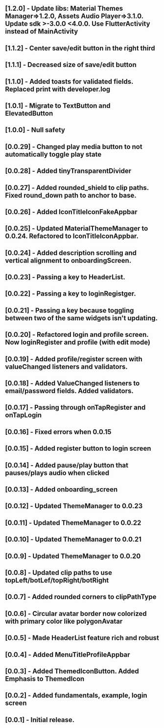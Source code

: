 ## [1.2.0]  - Update libs: Material Themes Manager=>1.2.0, Assets Audio Player=>3.1.0. Update sdk >-3.0.0 <4.0.0. Use FlutterActivity instead of MainActivity
## [1.1.2]  - Center save/edit button in the right third
## [1.1.1]  - Decreased size of save/edit button
## [1.1.0]  - Added toasts for validated fields. Replaced print with developer.log
## [1.0.1]  - Migrate to TextButton and ElevatedButton
## [1.0.0]  - Null safety
## [0.0.29] - Changed play media button to not automatically toggle play state
## [0.0.28] - Added tinyTransparentDivider
## [0.0.27] - Added rounded_shield to clip paths. Fixed round_down path to anchor to base.
## [0.0.26] - Added IconTitleIconFakeAppbar
## [0.0.25] - Updated MaterialThemeManager to 0.0.24. Refactored to IconTitleIconAppbar.
## [0.0.24] - Added description scrolling and vertical alignment to onboardingScreen.
## [0.0.23] - Passing a key to HeaderList.
## [0.0.22] - Passing a key to loginRegistger.
## [0.0.21] - Passing a key because toggling between two of the same widgets isn't updating.
## [0.0.20] - Refactored login and profile screen. Now loginRegister and profile (with edit mode)
## [0.0.19] - Added profile/register screen with valueChanged listeners and validators.
## [0.0.18] - Added ValueChanged listeners to email/password fields. Added validators.
## [0.0.17] - Passing through onTapRegister and onTapLogin
## [0.0.16] - Fixed errors when 0.0.15
## [0.0.15] - Added register button to login screen
## [0.0.14] - Added pause/play button that pauses/plays audio when clicked
## [0.0.13] - Added onboarding_screen
## [0.0.12] - Updated ThemeManager to 0.0.23
## [0.0.11] - Updated ThemeManager to 0.0.22
## [0.0.10] - Updated ThemeManager to 0.0.21
## [0.0.9] - Updated ThemeManager to 0.0.20
## [0.0.8] - Updated clip paths to use topLeft/botLef/topRight/botRight
## [0.0.7] - Added rounded corners to clipPathType
## [0.0.6] - Circular avatar border now colorized with primary color like polygonAvatar
## [0.0.5] - Made HeaderList feature rich and robust
## [0.0.4] - Added MenuTitleProfileAppbar
## [0.0.3] - Added ThemedIconButton. Added Emphasis to ThemedIcon
## [0.0.2] - Added fundamentals, example, login screen
## [0.0.1] - Initial release.